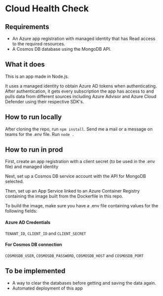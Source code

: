 # Cloud Health Check

## Requirements
- An Azure app registration with managed identity that has Read access to the required resources.
- A Cosmos DB database using the MongoDB API.

## What it does

This is an app made in Node.js.

It uses a managed identity to obtain Azure AD tokens when authenticating.
After authentication, it gets every subscription the app has access to and pulls data from different sources including Azure Advisor and Azure Cloud Defender using their respective SDK's.

## How to run locally

After cloning the repo, run `npm install`.
Send me a mail or a message on teams for the .env file.
Run `node .`

## How to run in prod

First, create an app registration with a client secret (to be used in the .env file) and managed identity 

Next, set up a Cosmos DB service account with the API for MongoDB selected.

Then, set up an App Service linked to an Azure Container Registry containing the image built from the Dockerfile in this repo.

To build the image, make sure you have a .env file containing values for the following fields:

#### Azure AD Credentials
`TENANT_ID`, `CLIENT_ID` and `CLIENT_SECRET`

#### For Cosmos DB connection
`COSMOSDB_USER`, `COSMOSDB_PASSWORD`, `COSMOSDB_HOST` and `COSMOSDB_PORT`

## To be implemented
- A way to clear the databases before getting and saving the data again.
- Automated deployment of this app
